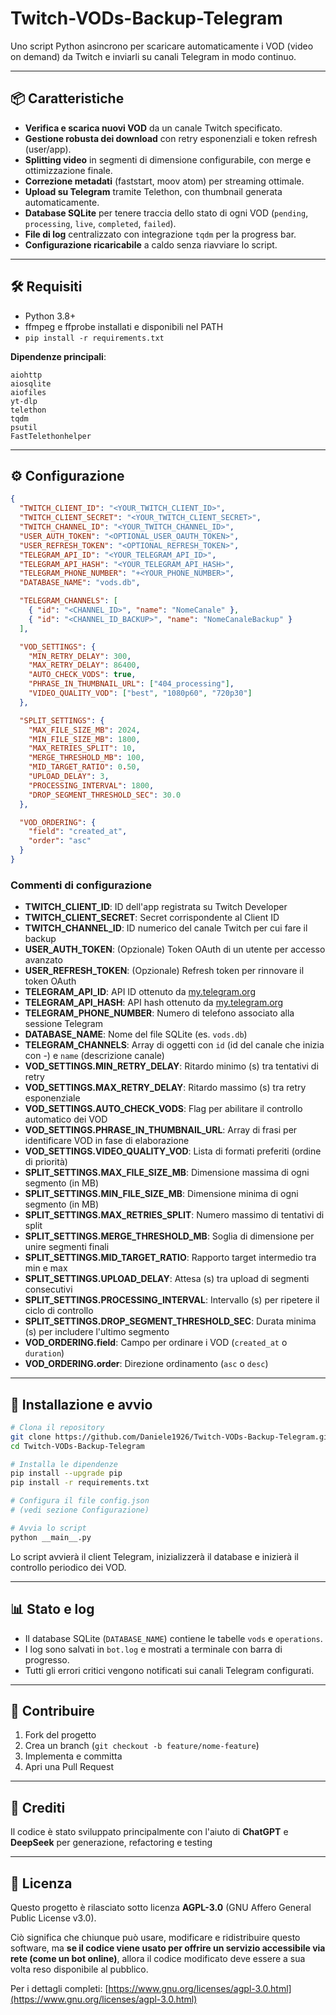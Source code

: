 # Twitch-VODs-Backup-Telegram

Uno script Python asincrono per scaricare automaticamente i VOD (video on demand) da Twitch e inviarli su canali Telegram in modo continuo.

---

## 📦 Caratteristiche

- **Verifica e scarica nuovi VOD** da un canale Twitch specificato.
- **Gestione robusta dei download** con retry esponenziali e token refresh (user/app).
- **Splitting video** in segmenti di dimensione configurabile, con merge e ottimizzazione finale.
- **Correzione metadati** (faststart, moov atom) per streaming ottimale.
- **Upload su Telegram** tramite Telethon, con thumbnail generata automaticamente.
- **Database SQLite** per tenere traccia dello stato di ogni VOD (`pending`, `processing`, `live`, `completed`, `failed`).
- **File di log** centralizzato con integrazione `tqdm` per la progress bar.
- **Configurazione ricaricabile** a caldo senza riavviare lo script.

---

## 🛠️ Requisiti

- Python 3.8+
- ffmpeg e ffprobe installati e disponibili nel PATH
- `pip install -r requirements.txt`

**Dipendenze principali**:

```text
aiohttp
aiosqlite
aiofiles
yt-dlp
telethon
tqdm
psutil
FastTelethonhelper
```

---

## ⚙️ Configurazione

```json
{
  "TWITCH_CLIENT_ID": "<YOUR_TWITCH_CLIENT_ID>",
  "TWITCH_CLIENT_SECRET": "<YOUR_TWITCH_CLIENT_SECRET>",
  "TWITCH_CHANNEL_ID": "<YOUR_TWITCH_CHANNEL_ID>",
  "USER_AUTH_TOKEN": "<OPTIONAL_USER_OAUTH_TOKEN>",
  "USER_REFRESH_TOKEN": "<OPTIONAL_REFRESH_TOKEN>",
  "TELEGRAM_API_ID": "<YOUR_TELEGRAM_API_ID>",
  "TELEGRAM_API_HASH": "<YOUR_TELEGRAM_API_HASH>",
  "TELEGRAM_PHONE_NUMBER": "+<YOUR_PHONE_NUMBER>",
  "DATABASE_NAME": "vods.db",

  "TELEGRAM_CHANNELS": [
    { "id": "<CHANNEL_ID>", "name": "NomeCanale" },
    { "id": "<CHANNEL_ID_BACKUP>", "name": "NomeCanaleBackup" }
  ],

  "VOD_SETTINGS": {
    "MIN_RETRY_DELAY": 300,
    "MAX_RETRY_DELAY": 86400,
    "AUTO_CHECK_VODS": true,
    "PHRASE_IN_THUMBNAIL_URL": ["404_processing"],
    "VIDEO_QUALITY_VOD": ["best", "1080p60", "720p30"]
  },

  "SPLIT_SETTINGS": {
    "MAX_FILE_SIZE_MB": 2024,
    "MIN_FILE_SIZE_MB": 1800,
    "MAX_RETRIES_SPLIT": 10,
    "MERGE_THRESHOLD_MB": 100,
    "MID_TARGET_RATIO": 0.50,
    "UPLOAD_DELAY": 3,
    "PROCESSING_INTERVAL": 1800,
    "DROP_SEGMENT_THRESHOLD_SEC": 30.0
  },

  "VOD_ORDERING": {
    "field": "created_at",
    "order": "asc"
  }
}
```

### Commenti di configurazione
- **TWITCH_CLIENT_ID**: ID dell'app registrata su Twitch Developer
- **TWITCH_CLIENT_SECRET**: Secret corrispondente al Client ID
- **TWITCH_CHANNEL_ID**: ID numerico del canale Twitch per cui fare il backup
- **USER_AUTH_TOKEN**: (Opzionale) Token OAuth di un utente per accesso avanzato
- **USER_REFRESH_TOKEN**: (Opzionale) Refresh token per rinnovare il token OAuth
- **TELEGRAM_API_ID**: API ID ottenuto da [my.telegram.org](https://my.telegram.org)
- **TELEGRAM_API_HASH**: API hash ottenuto da [my.telegram.org](https://my.telegram.org)
- **TELEGRAM_PHONE_NUMBER**: Numero di telefono associato alla sessione Telegram
- **DATABASE_NAME**: Nome del file SQLite (es. `vods.db`)
- **TELEGRAM_CHANNELS**: Array di oggetti con `id` (id del canale che inizia con -) e `name` (descrizione canale)
- **VOD_SETTINGS.MIN_RETRY_DELAY**: Ritardo minimo (s) tra tentativi di retry
- **VOD_SETTINGS.MAX_RETRY_DELAY**: Ritardo massimo (s) tra retry esponenziale
- **VOD_SETTINGS.AUTO_CHECK_VODS**: Flag per abilitare il controllo automatico dei VOD
- **VOD_SETTINGS.PHRASE_IN_THUMBNAIL_URL**: Array di frasi per identificare VOD in fase di elaborazione
- **VOD_SETTINGS.VIDEO_QUALITY_VOD**: Lista di formati preferiti (ordine di priorità)
- **SPLIT_SETTINGS.MAX_FILE_SIZE_MB**: Dimensione massima di ogni segmento (in MB)
- **SPLIT_SETTINGS.MIN_FILE_SIZE_MB**: Dimensione minima di ogni segmento (in MB)
- **SPLIT_SETTINGS.MAX_RETRIES_SPLIT**: Numero massimo di tentativi di split
- **SPLIT_SETTINGS.MERGE_THRESHOLD_MB**: Soglia di dimensione per unire segmenti finali
- **SPLIT_SETTINGS.MID_TARGET_RATIO**: Rapporto target intermedio tra min e max
- **SPLIT_SETTINGS.UPLOAD_DELAY**: Attesa (s) tra upload di segmenti consecutivi
- **SPLIT_SETTINGS.PROCESSING_INTERVAL**: Intervallo (s) per ripetere il ciclo di controllo
- **SPLIT_SETTINGS.DROP_SEGMENT_THRESHOLD_SEC**: Durata minima (s) per includere l'ultimo segmento
- **VOD_ORDERING.field**: Campo per ordinare i VOD (`created_at` o `duration`)
- **VOD_ORDERING.order**: Direzione ordinamento (`asc` o `desc`)


---

## 🚀 Installazione e avvio

```bash
# Clona il repository
git clone https://github.com/Daniele1926/Twitch-VODs-Backup-Telegram.git
cd Twitch-VODs-Backup-Telegram

# Installa le dipendenze
pip install --upgrade pip
pip install -r requirements.txt

# Configura il file config.json
# (vedi sezione Configurazione)

# Avvia lo script
python __main__.py
```

Lo script avvierà il client Telegram, inizializzerà il database e inizierà il controllo periodico dei VOD.

---

## 📊 Stato e log

- Il database SQLite (`DATABASE_NAME`) contiene le tabelle `vods` e `operations`.
- I log sono salvati in `bot.log` e mostrati a terminale con barra di progresso.
- Tutti gli errori critici vengono notificati sui canali Telegram configurati.

---

## 🤝 Contribuire

1. Fork del progetto
2. Crea un branch (`git checkout -b feature/nome-feature`)
3. Implementa e committa
4. Apri una Pull Request

---

## 🙏 Crediti

Il codice è stato sviluppato principalmente con l'aiuto di **ChatGPT** e **DeepSeek** per generazione, refactoring e testing

---


## 📄 Licenza

Questo progetto è rilasciato sotto licenza **AGPL-3.0** (GNU Affero General Public License v3.0). 

Ciò significa che chiunque può usare, modificare e ridistribuire questo software, ma **se il codice viene usato per offrire un servizio accessibile via rete (come un bot online)**, allora il codice modificato deve essere a sua volta reso disponibile al pubblico.

Per i dettagli completi: [https://www.gnu.org/licenses/agpl-3.0.html](https://www.gnu.org/licenses/agpl-3.0.html)

